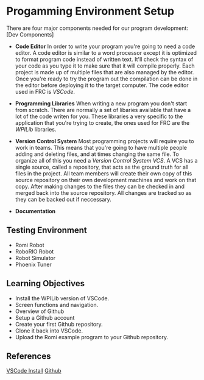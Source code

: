 # Progamming Environment Setup

There are four major components needed for our program development:  
[Dev Components]

- **Code Editor** 
    In order to write your program you're going to need a code editor.  A code editor is similar to a word processor except it is optimized to format program code instead of written text. It'll check the syntax of your code as you type it to make sure that it will compile properly. Each project is made up of multiple files that are also managed by the editor.  Once you're ready to try the program  out the compilation can be done in the editor before deploying it to the target computer.  The code editor used in FRC is *VSCode*.

- **Programming Libraries**
    When writing a new program you don't start from scratch.  There are normally a set of libaries available that have a lot of the code writen for you.  These libraries a very specific to the application that you're trying to create, the ones used for FRC are the *WPILib* libraries.

- **Version Control System**
    Most programming projects will require you to work in teams.  This means that you're going to have multiple people adding and deleting files, and at times changing the same file.  To organize all of this you need a *Version Control System VCS*. A VCS has a single source, called a repository, that acts as the ground truth for all files in the project. All team members will create their own copy of this source repository on their own development machines and work on that copy.  After making changes to the files they can be checked in and merged back into the source repository.  All changes are tracked so as they can be backed out if neccessary.

- **Documentation**

## Testing Environment

- Romi Robot
- RoboRIO Robot
- Robot Simulator
- Phoenix Tuner

## Learning Objectives

- Install the WPILib version of VSCode.
- Screen functions and navigation.
- Overview of Github
- Setup a Github account
- Create your first Github repository.
- Clone it back into VSCode.
- Upload the Romi example program to your Github repository.

## References

[VSCode Install](../SoftwareInstall/vscodeSoftware.md)
[Github](../Tools/git.md)